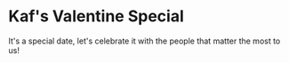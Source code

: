 # Kaf's Valentine Special

It's a special date, let's celebrate it with the people that matter the most to us!

